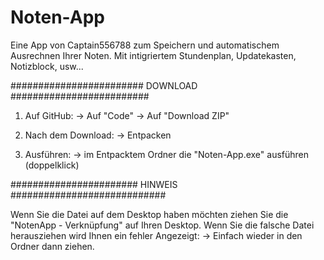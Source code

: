 # Noten-App
Eine App von Captain556788 zum Speichern und automatischem Ausrechnen Ihrer Noten.
Mit intigriertem Stundenplan, Updatekasten, Notizblock, usw...

######################## DOWNLOAD #########################

1. Auf GitHub:
	-> Auf "Code"
	-> Auf "Download ZIP"

2. Nach dem Download:
	-> Entpacken

3. Ausführen:
	-> im Entpacktem Ordner die "Noten-App.exe" ausführen (doppelklick)


####################### HINWEIS ############################

Wenn Sie die Datei auf dem Desktop haben möchten ziehen Sie die "NotenApp - Verknüpfung" auf Ihren Desktop.
Wenn Sie die falsche Datei herausziehen wird Ihnen ein fehler Angezeigt:
	-> Einfach wieder in den Ordner dann ziehen.



